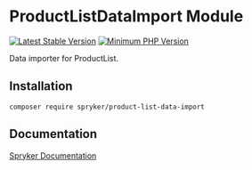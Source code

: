 # ProductListDataImport Module
[![Latest Stable Version](https://poser.pugx.org/spryker/product-list-data-import/v/stable.svg)](https://packagist.org/packages/spryker/product-list-data-import)
[![Minimum PHP Version](https://img.shields.io/badge/php-%3E%3D%208.1-8892BF.svg)](https://php.net/)

Data importer for ProductList.

## Installation

```
composer require spryker/product-list-data-import
```

## Documentation

[Spryker Documentation](https://docs.spryker.com)
